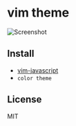 # vim theme

![Screenshot]()

## Install
+ [vim-javascript](https://github.com/pangloss/vim-javascript/)
+ ```color theme```

## License
MIT

